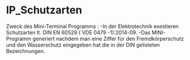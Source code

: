 # IP_Schutzarten
Zweck des Mini-Terminal Programms :
-In der Elektrotechnik exestieren Schutzarten lt. DIN EN 60529 ( VDE 0479 -1):2014-09.
-Das MINI-Programm generiert nachdem man eine Ziffer für den Fremdkörperschutz und den Wasserschutz eingegeben hat die in der DIN gelisteten Bezeichnungen. 
